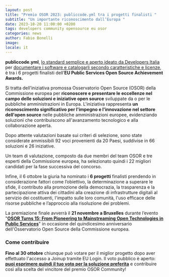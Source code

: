 ```yaml
---
layout: post
title: "Premio OSOR 2023: publiccode.yml tra i progetti finalisti "
subtitle: "Un importante riconoscimento dall’Europa "
date: 2023-10-20 11:00:00 +0200
tags: developers community opensource eu osor
categories: news
author: Fabio Bonelli
image:
locale: it
---
```



**publiccode.yml**, [lo standard semplice e aperto ideato da Developers
Italia](https://github.com/publiccodeyml/publiccode.yml) per [documentare
i software e catalogarli secondo caratteristiche e
licenze](https://medium.com/developers-italia/come-e-perch%C3%A9-automatizzare-il-controllo-qualit%C3%A0-nello-sviluppo-software-aab21cf72751),
è tra i 6 progetti finalisti dell’**EU Public Services Open Source Achievement
Awards.**

Si tratta dell’iniziativa promossa Osservatorio Open Source (OSOR) della
Commissione europea per **riconoscere e presentare le eccellenze nel campo delle
soluzioni e iniziative open source** sviluppate da o per le pubbliche
amministrazioni in Europa. L'iniziativa rappresenta **un riconoscimento
significativo per l'impegno e l'innovazione nel settore dell'open source** nelle
pubbliche amministrazioni europee, evidenziando soluzioni che contribuiscono
all'avanzamento tecnologico e alla collaborazione aperta.

Dopo attente valutazioni basate sui criteri di selezione, sono state considerate
ammissibili 92 voci provenienti da 20 Paesi, suddivise in 66 soluzioni e 26
iniziative.

Un team di valutazione, composto da due membri del team OSOR e tre esperti della
Commissione europea, ha selezionato quindi i 22 migliori candidati per la fase
successiva del concorso.

Infine, il 6 ottobre  la giuria  ha nominato i **6 progetti** finalisti prendendo
in considerazione fattori come l’obiettivo, la determinazione a superare le sfide,
il contributo alla promozione della democrazia, la trasparenza e la
partecipazione attiva dei cittadini alla creazione di infrastrutture digitali al
servizio dei costituenti, l'impatto sulle loro comunità, l'uso efficace delle
risorse pubbliche e l’approccio alla risoluzione dei problemi.

La premiazione finale avverrà il **21 novembre a Bruxelles** durante l’evento "**[OSOR
Turns 15: From Pioneering to Mainstreaming Open Technologies in Public
Services](https://osorturns15.eu/)**" in occasione del quindicesimo anniversario
dell'Osservatorio Open Source della Commissione europea.

### Come contribuire

**Fino al 30 ottobre** chiunque può votare per il miglior progetto dopo aver
effettuato l'accesso a Joinup tramite EU Login. Il voto pubblico è aperto: **[puoi
esprimere quindi il tuo voto per la soluzione
preferita](https://joinup.ec.europa.eu/collection/open-source-observatory-osor/osor-community-award-2023-voting)**
e  contribuire così alla scelta del vincitore del premio OSOR
Community!
